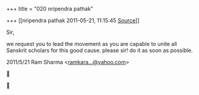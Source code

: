 +++
title = "020 nripendra pathak"

+++
[[nripendra pathak	2011-05-21, 11:15:45 [Source](https://groups.google.com/g/bvparishat/c/xw9RIghQPcU)]]



Sir,

we request you to lead the movement as you are capable to unite all Sanskrit scholars for this good cause. please sir! do it as soon as possible.

  
  

2011/5/21 Ram Sharma \<[ramkara...@yahoo.com]()\>





